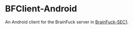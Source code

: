 # BFClient-Android
An Android client for the BrainFuck server in [BrainFuck-SEC1](https://github.com/DeepAQ/BrainFuck-SEC1).
